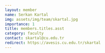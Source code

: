 ```yaml
---
layout: member
name: Serkan Kartal
img: assets/img/team/skartal.jpg
importance: 1
title: members.titles.asst
category: faculty
contact: skartal@cu.edu.tr 
redirect: https://avesis.cu.edu.tr/skartal
---
```

